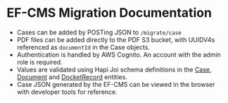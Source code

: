 # EF-CMS Migration Documentation

* Cases can be added by POSTing JSON to `/migrate/case`
* PDF files can be added directly to the PDF S3 bucket, with UUIDV4s referenced as `documentId` in the Case objects.
* Authentication is handled by AWS Cognito. An account with the admin role is required.
* Values are validated using Hapi Joi schema definitions in the [Case](entities/Case.md), [Document](entities/Document.md) and [DocketRecord](entities/DocketRecord.md) entities.
* Case JSON generated by the EF-CMS can be viewed in the browser with developer tools for reference.
